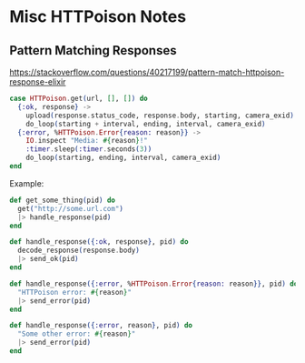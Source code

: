 # Misc HTTPoison Notes

## Pattern Matching Responses

https://stackoverflow.com/questions/40217199/pattern-match-httpoison-response-elixir

```elixir
case HTTPoison.get(url, [], []) do
  {:ok, response} ->
    upload(response.status_code, response.body, starting, camera_exid)
    do_loop(starting + interval, ending, interval, camera_exid)
  {:error, %HTTPoison.Error{reason: reason}} ->
    IO.inspect "Media: #{reason}!"
    :timer.sleep(:timer.seconds(3))
    do_loop(starting, ending, interval, camera_exid)
end
```

Example:

```elixir
def get_some_thing(pid) do
  get("http://some.url.com")
  |> handle_response(pid)
end

def handle_response({:ok, response}, pid) do
  decode_response(response.body)
  |> send_ok(pid)
end

def handle_response({:error, %HTTPoison.Error{reason: reason}}, pid) do
  "HTTPoison error: #{reason}"
  |> send_error(pid)
end

def handle_response({:error, reason}, pid) do
  "Some other error: #{reason}"
  |> send_error(pid)
end
```
